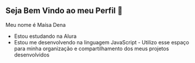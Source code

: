 ## Seja Bem Vindo ao meu Perfil 💛 

Meu nome é Maísa Dena  
- Estou estudando na Alura 
- Estou me desenvolvendo na linguagem JavaScript - Utilizo esse espaço para minha organização e  compartilhamento dos meus projetos desenvolvidos 
